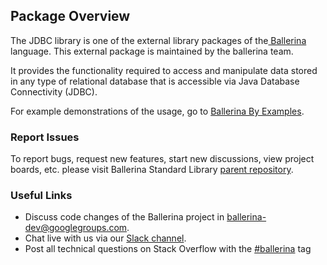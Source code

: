 ## Package Overview

The JDBC library is one of the external library packages of the<a target="_blank" href="https://ballerina.io/"> Ballerina</a> language. This external package is maintained by the ballerina team.

It provides the functionality required to access and manipulate data stored in any type of relational database
that is accessible via Java Database Connectivity (JDBC).

For example demonstrations of the usage, go to [Ballerina By Examples](https://ballerina.io/learn/by-example/).

### Report Issues

To report bugs, request new features, start new discussions, view project boards, etc. please visit Ballerina Standard Library [parent repository](https://github.com/ballerina-platform/ballerina-standard-library).

### Useful Links
- Discuss code changes of the Ballerina project in ballerina-dev@googlegroups.com.
- Chat live with us via our [Slack channel](https://ballerina.io/community/slack/).
- Post all technical questions on Stack Overflow with the [#ballerina](https://stackoverflow.com/questions/tagged/ballerina) tag
